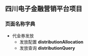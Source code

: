 ## 四川电子金融营销平台项目

### 页面名称字典

* 代金券发放
	* 发放配置 **distributionAllocation**
	* 发放查询 **distributionQuery**


